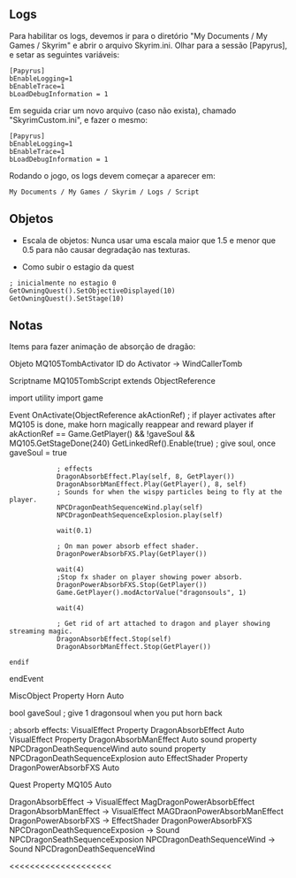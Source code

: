 ## Logs
Para habilitar os logs, devemos ir para o diretório "My Documents / My Games / Skyrim" e abrir o arquivo Skyrim.ini.
Olhar para a sessão [Papyrus], e setar as seguintes variáveis:

```
[Papyrus]
bEnableLogging=1
bEnableTrace=1
bLoadDebugInformation = 1
```

Em seguida criar um novo arquivo (caso não exista), chamado "SkyrimCustom.ini", e fazer o mesmo:

```
[Papyrus]
bEnableLogging=1
bEnableTrace=1
bLoadDebugInformation = 1
```

Rodando o jogo, os logs devem começar a aparecer em:

```
My Documents / My Games / Skyrim / Logs / Script
```

## Objetos 

* Escala de objetos: Nunca usar uma escala maior que 1.5 e menor que 0.5 para não causar degradação nas texturas. 


* Como subir o estagio da quest
```
; inicialmente no estagio 0
GetOwningQuest().SetObjectiveDisplayed(10)
GetOwningQuest().SetStage(10)
```


## Notas

Items para fazer animação de absorção de dragão:

>>>>>>>>>>>>>>>>>>>>
Objeto  MQ105TombActivator
ID do Activator -> WindCallerTomb

Scriptname MQ105TombScript extends ObjectReference  

import utility
import game

Event OnActivate(ObjectReference akActionRef)
	; if player activates after MQ105 is done, make horn magically reappear and reward player
	if akActionRef == Game.GetPlayer() && !gaveSoul && MQ105.GetStageDone(240)
			GetLinkedRef().Enable(true)
			; give soul, once
			gaveSoul = true

				; effects
				DragonAbsorbEffect.Play(self, 8, GetPlayer())
				DragonAbsorbManEffect.Play(GetPlayer(), 8, self)
				; Sounds for when the wispy particles being to fly at the player.
				NPCDragonDeathSequenceWind.play(self) 
				NPCDragonDeathSequenceExplosion.play(self) 
	
				wait(0.1)
		
				; On man power absorb effect shader.
				DragonPowerAbsorbFXS.Play(GetPlayer())
	
				wait(4)
				;Stop fx shader on player showing power absorb.	
				DragonPowerAbsorbFXS.Stop(GetPlayer())
				Game.GetPlayer().modActorValue("dragonsouls", 1)
	
				wait(4)
	
				; Get rid of art attached to dragon and player showing streaming magic.
				DragonAbsorbEffect.Stop(self)
				DragonAbsorbManEffect.Stop(GetPlayer())

	endif
endEvent

MiscObject Property Horn  Auto  

bool gaveSoul ; give 1 dragonsoul when you put horn back

; absorb effects:
VisualEffect Property DragonAbsorbEffect Auto
VisualEffect Property DragonAbsorbManEffect Auto
sound property NPCDragonDeathSequenceWind auto
sound property NPCDragonDeathSequenceExplosion auto
EffectShader Property DragonPowerAbsorbFXS Auto


Quest Property MQ105  Auto  




DragonAbsorbEffect -> VisualEffect MagDragonPowerAbsorbEffect
DragonAbsorbManEffect -> VisualEffect MAGDraonPowerAbsorbManEffect
DragonPowerAbsorbFXS -> EffectShader DragonPowerAbsorbFXS
NPCDragonDeathSequenceExposion -> Sound NPCDragonSeathSequenceExposion
NPCDragonDeathSequenceWind -> Sound NPCDragonDeathSequenceWind

<<<<<<<<<<<<<<<<<<<<


